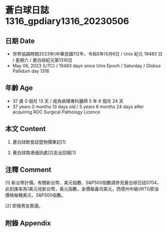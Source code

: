 [_metadata_:encoding]: - "utf-8"
[_metadata_:language]: - "zh-Hant-TW"
[_metadata_:fileformat]: - "markdown"
[_metadata_:MIME_type]: - "text/plain"
[_metadata_:markdown_version]: - "commonmark version 0.30"
[_metadata_:markdown_spec]: - "https://spec.commonmark.org/0.30/"

# 蒼白球日誌1316_gpdiary1316_20230506 #

## 日期 Date ##

* 世界協調時間2023年(中華民國112年，令和5年)5月6日 / Unix 紀元 19483 日 / 星期六 / 蒼白球紀元第1316日
* May 06, 2023 (UTC) / 19483 days since Unix Epoch / Saturday / Globus Pallidum day 1316

## 年齡 Age ##

* 37 歲 0 個月 13 天 / 成為病理專科醫師 5 年 6 個月 24 天
* 37 years 0 months 13 days old / 5 years 6 months 24 days after acquiring ROC Surgical Pathology Licence

## 本文 Content ##

1. 蒼白球飲食誌暨物價筆記[1]

    
2. 蒼白球南港通訊處[2]支出回報[1]

    

## 注釋 Comment ##

[1] 新台幣計價。有關新台幣、美元指數、S&P500指數請參見蒼白球日誌0704。此刻匯率為1美元兌新台幣，美元指數，金價每盎司美元，西德州中級(WTI)原油價格每桶美元，S&P500指數。


[2] 即我男友那邊。



## 附錄 Appendix ##

